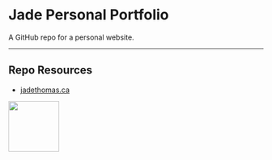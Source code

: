 # Jade Personal Portfolio 

A GitHub repo for a personal website. 

***

## Repo Resources

* [jadethomas.ca](https://jadethomas.ca)

<a href="https://codeadam.ca">
<img src="https://codeadam.ca/images/code-block.png" width="100">
</a>
